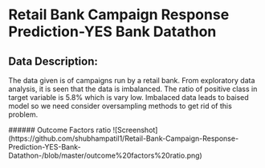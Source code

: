 # Retail Bank Campaign Response Prediction-YES Bank Datathon 

## Data Description:
<p>The data given is of campaigns run by a retail bank. From exploratory data analysis, it is seen that the data is imbalanced. The ratio of positive class in target variable is 5.8% which is vary low. Imbalaced data leads to baised model so we need consider oversampling methods to get rid of this problem. </p> 
###### Outcome Factors ratio
![Screenshot](https://github.com/shubhampatil1/Retail-Bank-Campaign-Response-Prediction-YES-Bank-Datathon-/blob/master/outcome%20factors%20ratio.png)
